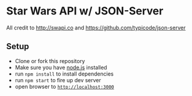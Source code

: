 # Star Wars API w/ JSON-Server

All credit to http://swapi.co and https://github.com/typicode/json-server

## Setup

- Clone or fork this repository
- Make sure you have [node.js](https://nodejs.org/) installed
- run `npm install` to install dependencies
- run `npm start` to fire up dev server
- open browser to [`http://localhost:3000`](http://localhost:3000)
